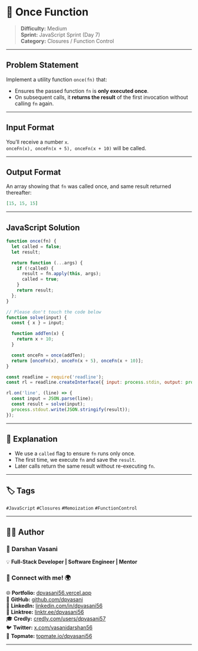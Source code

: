 # 🔂 Once Function

> **Difficulty:** Medium  
> **Sprint:** JavaScript Sprint (Day 7)  
> **Category:** Closures / Function Control

---

## Problem Statement

Implement a utility function `once(fn)` that:

- Ensures the passed function `fn` is **only executed once**.
- On subsequent calls, it **returns the result** of the first invocation without calling `fn` again.

---

## Input Format

You’ll receive a number `x`.  
`onceFn(x), onceFn(x + 5), onceFn(x + 10)` will be called.

---

## Output Format

An array showing that `fn` was called once, and same result returned thereafter:

```json
[15, 15, 15]
```

---

## JavaScript Solution

```js
function once(fn) {
  let called = false;
  let result;

  return function (...args) {
    if (!called) {
      result = fn.apply(this, args);
      called = true;
    }
    return result;
  };
}

// Please don't touch the code below
function solve(input) {
  const { x } = input;

  function addTen(x) {
    return x + 10;
  }

  const onceFn = once(addTen);
  return [onceFn(x), onceFn(x + 5), onceFn(x + 10)];
}

const readline = require('readline');
const rl = readline.createInterface({ input: process.stdin, output: process.stdout });

rl.on('line', (line) => {
  const input = JSON.parse(line);
  const result = solve(input);
  process.stdout.write(JSON.stringify(result));
});
```

---

## 🧠 Explanation

- We use a `called` flag to ensure `fn` runs only once.
- The first time, we execute `fn` and save the `result`.
- Later calls return the same result without re-executing `fn`.

---

## 🏷️ Tags

`#JavaScript` `#Closures` `#Memoization` `#FunctionControl`

---

## 👨‍💻 Author  

### 🚀 **Darshan Vasani**  
💡 **Full-Stack Developer | Software Engineer | Mentor**    

### 🔗 Connect with me! 🌍  
🌐 **Portfolio:** [dpvasani56.vercel.app](https://dpvasani56.vercel.app/)  
🐙 **GitHub:** [github.com/dpvasani](https://github.com/dpvasani)  
💼 **LinkedIn:** [linkedin.com/in/dpvasani56](https://www.linkedin.com/in/dpvasani56/)  
🌳 **Linktree:** [linktr.ee/dpvasani56](https://linktr.ee/dpvasani56)  
🎓 **Credly:** [credly.com/users/dpvasani57](https://www.credly.com/users/dpvasani57/)  
🐦 **Twitter:** [x.com/vasanidarshan56](https://x.com/vasanidarshan56)  
📢 **Topmate:** [topmate.io/dpvasani56](https://topmate.io/dpvasani56)  

---